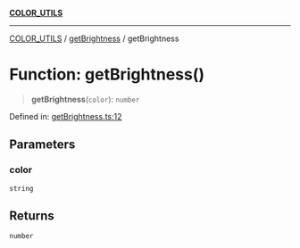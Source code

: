 [**COLOR_UTILS**](../../README.md)

***

[COLOR_UTILS](../../README.md) / [getBrightness](../README.md) / getBrightness

# Function: getBrightness()

> **getBrightness**(`color`): `number`

Defined in: [getBrightness.ts:12](https://github.com/dailker/everyutil-js/blob/7799f3f003cb23f425be3f1c83c38483e2648188/src/color/getBrightness.ts#L12)

## Parameters

### color

`string`

## Returns

`number`
